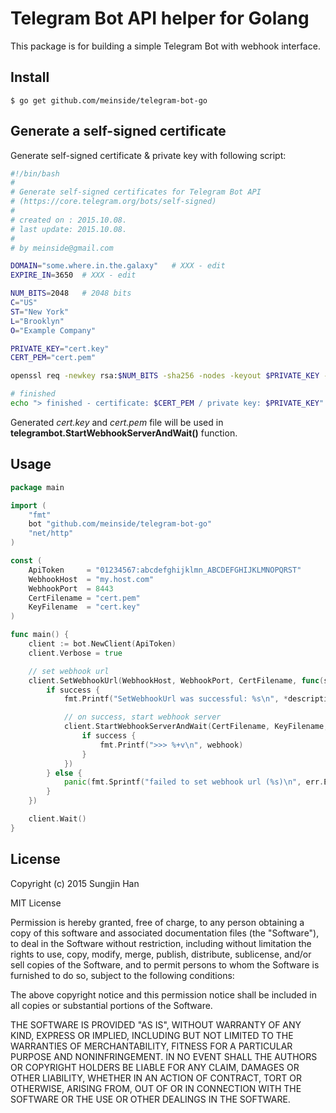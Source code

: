 # Telegram Bot API helper for Golang

This package is for building a simple Telegram Bot with webhook interface.

## Install

```
$ go get github.com/meinside/telegram-bot-go
```

## Generate a self-signed certificate

Generate self-signed certificate & private key with following script:

```bash
#!/bin/bash
#
# Generate self-signed certificates for Telegram Bot API
# (https://core.telegram.org/bots/self-signed)
# 
# created on : 2015.10.08.
# last update: 2015.10.08.
# 
# by meinside@gmail.com

DOMAIN="some.where.in.the.galaxy"	# XXX - edit
EXPIRE_IN=3650	# XXX - edit

NUM_BITS=2048	# 2048 bits
C="US"
ST="New York"
L="Brooklyn"
O="Example Company"

PRIVATE_KEY="cert.key"
CERT_PEM="cert.pem"

openssl req -newkey rsa:$NUM_BITS -sha256 -nodes -keyout $PRIVATE_KEY -x509 -days $EXPIRE_IN -out $CERT_PEM -subj "/C=$C/ST=$ST/L=$L/O=$O/CN=$DOMAIN"

# finished
echo "> finished - certificate: $CERT_PEM / private key: $PRIVATE_KEY"
```

Generated *cert.key* and *cert.pem* file will be used in **telegrambot.StartWebhookServerAndWait()** function.

## Usage

```go
package main

import (
	"fmt"
	bot "github.com/meinside/telegram-bot-go"
	"net/http"
)

const (
	ApiToken     = "01234567:abcdefghijklmn_ABCDEFGHIJKLMNOPQRST"
	WebhookHost  = "my.host.com"
	WebhookPort  = 8443
	CertFilename = "cert.pem"
	KeyFilename  = "cert.key"
)

func main() {
	client := bot.NewClient(ApiToken)
	client.Verbose = true

	// set webhook url
	client.SetWebhookUrl(WebhookHost, WebhookPort, CertFilename, func(success bool, err error, description *string) {
		if success {
			fmt.Printf("SetWebhookUrl was successful: %s\n", *description)

			// on success, start webhook server
			client.StartWebhookServerAndWait(CertFilename, KeyFilename, func(success bool, err error, writer http.ResponseWriter, webhook bot.Webhook) {
				if success {
					fmt.Printf(">>> %+v\n", webhook)
				}
			})
		} else {
			panic(fmt.Sprintf("failed to set webhook url (%s)\n", err.Error()))
		}
	})

	client.Wait()
}
```

## License

Copyright (c) 2015 Sungjin Han

MIT License

Permission is hereby granted, free of charge, to any person obtaining
a copy of this software and associated documentation files (the
"Software"), to deal in the Software without restriction, including
without limitation the rights to use, copy, modify, merge, publish,
distribute, sublicense, and/or sell copies of the Software, and to
permit persons to whom the Software is furnished to do so, subject to
the following conditions:

The above copyright notice and this permission notice shall be
included in all copies or substantial portions of the Software.

THE SOFTWARE IS PROVIDED "AS IS", WITHOUT WARRANTY OF ANY KIND,
EXPRESS OR IMPLIED, INCLUDING BUT NOT LIMITED TO THE WARRANTIES OF
MERCHANTABILITY, FITNESS FOR A PARTICULAR PURPOSE AND
NONINFRINGEMENT. IN NO EVENT SHALL THE AUTHORS OR COPYRIGHT HOLDERS BE
LIABLE FOR ANY CLAIM, DAMAGES OR OTHER LIABILITY, WHETHER IN AN ACTION
OF CONTRACT, TORT OR OTHERWISE, ARISING FROM, OUT OF OR IN CONNECTION
WITH THE SOFTWARE OR THE USE OR OTHER DEALINGS IN THE SOFTWARE.

